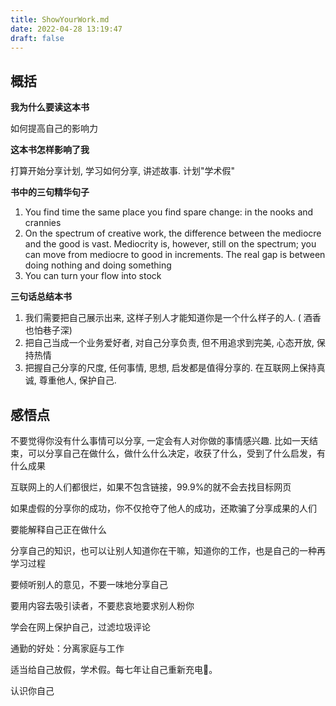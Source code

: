 ```yaml
---
title: ShowYourWork.md
date: 2022-04-28 13:19:47
draft: false
---
```


## 概括

**我为什么要读这本书**

如何提高自己的影响力


**这本书怎样影响了我**

打算开始分享计划, 学习如何分享, 讲述故事. 
计划"学术假"

    
**书中的三句精华句子**

1. You find time the same place you find spare change: in the nooks and crannies
2. On the spectrum of creative work, the difference between the mediocre and the good is vast. Mediocrity is, however, still on the spectrum; you can move from mediocre to good in increments. The real gap is between doing nothing and doing something
3. You can turn your flow into stock
    
	
**三句话总结本书**

1. 我们需要把自己展示出来, 这样子别人才能知道你是一个什么样子的人. ( 酒香也怕巷子深)
2. 把自己当成一个业务爱好者, 对自己分享负责, 但不用追求到完美, 心态开放, 保持热情
3. 把握自己分享的尺度, 任何事情, 思想, 启发都是值得分享的. 在互联网上保持真诚, 尊重他人, 保护自己.  


## 感悟点

不要觉得你没有什么事情可以分享, 一定会有人对你做的事情感兴趣. 比如一天结束，可以分享自己在做什么，做什么什么决定，收获了什么，受到了什么启发，有什么成果

互联网上的人们都很烂，如果不包含链接，99.9%的就不会去找目标网页

如果虚假的分享你的成功，你不仅抢夺了他人的成功，还欺骗了分享成果的人们

要能解释自己正在做什么

分享自己的知识，也可以让别人知道你在干嘛，知道你的工作，也是自己的一种再学习过程

要倾听别人的意见，不要一味地分享自己

要用内容去吸引读者，不要悲哀地要求别人粉你

学会在网上保护自己，过滤垃圾评论

通勤的好处：分离家庭与工作

适当给自己放假，学术假。每七年让自己重新充电🔋。

认识你自己

